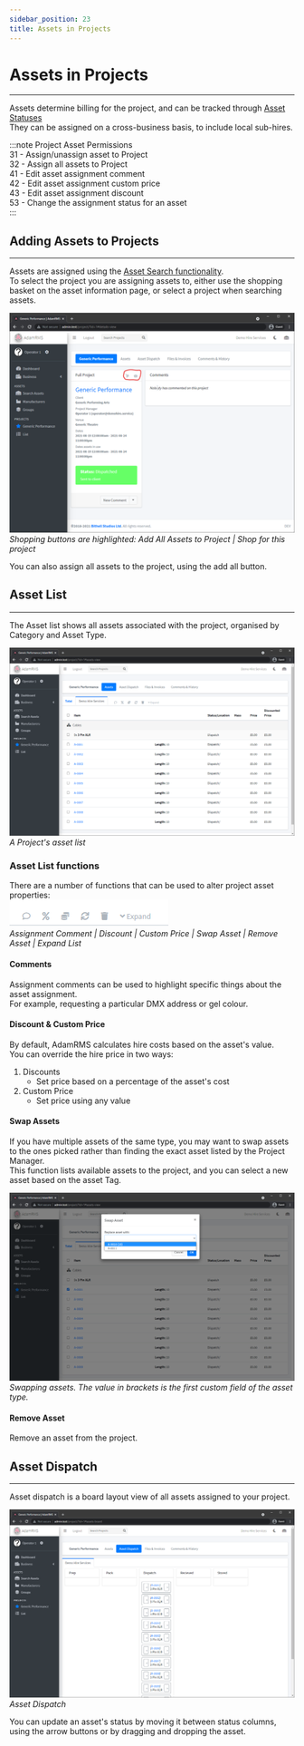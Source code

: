 ```yaml
---
sidebar_position: 23
title: Assets in Projects
---
```


# Assets in Projects
---

Assets determine billing for the project, and can be tracked through [Asset Statuses](../business/business-settings.md#basic-settings)  
They can be assigned on a cross-business basis, to include local sub-hires.

:::note Project Asset Permissions  
31 - Assign/unassign asset to Project  	
32 - Assign all assets to Project  
41 - Edit asset assignment comment  
42 - Edit asset assignment custom price  
43 - Edit asset assignment discount  
53 - Change the assignment status for an asset  
:::

## Adding Assets to Projects
---
Assets are assigned using the [Asset Search functionality](../assets/finding-assets).  
To select the project you are assigning assets to, either use the shopping basket on the asset information page, or select a project when searching assets.

![Select Project on the Project information page](../../../static/img/tutorial/projects/assets-shopping.png)
*Shopping buttons are highlighted: Add All Assets to Project | Shop for this project*

You can also assign all assets to the project, using the add all button.


## Asset List
---

The Asset list shows all assets associated with the project, organised by Category and Asset Type.  

![Example project asset list](../../../static/img/tutorial/projects/assets-list.png)
*A Project's asset list*

### Asset List functions

There are a number of functions that can be used to alter project asset properties:  
![Project asset functions](../../../static/img/tutorial/projects/assets-functions.png)  
*Assignment Comment | Discount | Custom Price | Swap Asset | Remove Asset | Expand List*

#### Comments
Assignment comments can be used to highlight specific things about the asset assignment.  
For example, requesting a particular DMX address or gel colour.

#### Discount & Custom Price  
By default, AdamRMS calculates hire costs based on the asset's value.   
You can override the hire price in two ways:
1. Discounts
   - Set price based on a percentage of the asset's cost
2. Custom Price
   - Set price using any value

#### Swap Assets
If you have multiple assets of the same type, you may want to swap assets to the ones picked rather than finding the exact asset listed by the Project Manager.  
This function lists available assets to the project, and you can select a new asset based on the asset Tag.

![Asset Swap](../../../static/img/tutorial/projects/assets-swap.png)
*Swapping assets. The value in brackets is the first custom field of the asset type.*

#### Remove Asset
Remove an asset from the project.

## Asset Dispatch
---

Asset dispatch is a board layout view of all assets assigned to your project.  

![Asset Dispatch](../../../static/img/tutorial/projects/assets-dispatch.png)
*Asset Dispatch*

You can update an asset's status by moving it between status columns, using the arrow buttons or by dragging and dropping the asset. 
